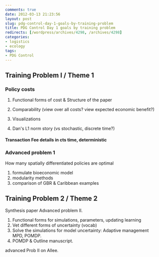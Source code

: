 ```yaml
---
comments: true
date: 2012-03-13 21:23:56
layout: post
slug: pdg-control-day-1-goals-by-training-problem
title: PDG Control Day 1 goals by training problem
redirects: [/wordpress/archives/4298, /archives/4298]
categories:
- logistics
- ecology
tags:
- PDG Control
---
```


## Training Problem I / Theme 1





### Policy costs







  1. Functional forms of cost & Structure of the paper


  2. Comparability (view over all costs? view expected economic benefit?)  


  3. Visualizations


  4. Dan's L1 norm story (vs stochastic, discrete time?)





#### Transaction Fee details in cts time, deterministic





### Advanced problem 1





How many spatially differentiated policies are optimal
 1. formulate bioeconomic model
 2. modularity methods
 3. comparison of GBR & Caribbean examples





## Training Problem 2 / Theme 2





Synthesis paper
Advanced problem II. 
 1. Functional forms for simulations, parameters, updating learning
 2. Vet different forms of uncertainty (vocab)
 3. Solve the simulations for model uncertainty: Adaptive management MPD, POMDP.
 4. POMDP & Outline manuscript.  

advanced Prob II on Allee.



